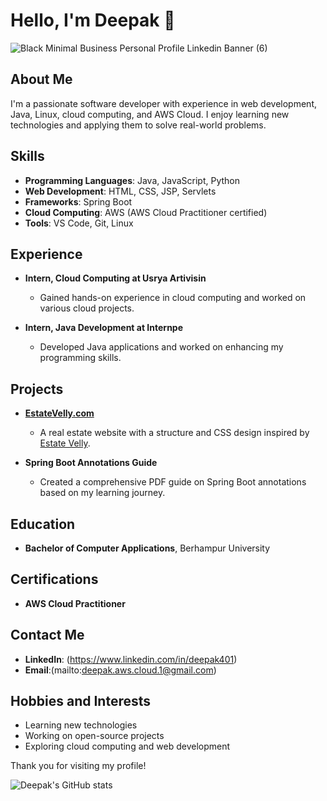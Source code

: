 # Hello, I'm Deepak 👋
![Black Minimal Business Personal Profile Linkedin Banner (6)](https://github.com/user-attachments/assets/38400557-6edf-4887-85a7-58e62b824c53)



## About Me
I'm a passionate software developer with experience in web development, Java, Linux, cloud computing, and AWS Cloud. I enjoy learning new technologies and applying them to solve real-world problems.

## Skills
- **Programming Languages**: Java, JavaScript, Python
- **Web Development**: HTML, CSS, JSP, Servlets
- **Frameworks**: Spring Boot
- **Cloud Computing**: AWS (AWS Cloud Practitioner certified)
- **Tools**: VS Code, Git, Linux

## Experience
- **Intern, Cloud Computing at Usrya Artivisin**
  - Gained hands-on experience in cloud computing and worked on various cloud projects.

- **Intern, Java Development at Internpe**
  - Developed Java applications and worked on enhancing my programming skills.

## Projects
- **[EstateVelly.com](https://github.com/deepak-401/estatevelly)**
  - A real estate website with a structure and CSS design inspired by [Estate Velly](https://estate-velly.my.canva.site/).

- **Spring Boot Annotations Guide**
  - Created a comprehensive PDF guide on Spring Boot annotations based on my learning journey.

## Education
- **Bachelor of Computer Applications**, Berhampur University
  
## Certifications
- **AWS Cloud Practitioner**

## Contact Me
- **LinkedIn**: (https://www.linkedin.com/in/deepak401)
- **Email**:(mailto:deepak.aws.cloud.1@gmail.com)

## Hobbies and Interests
- Learning new technologies
- Working on open-source projects
- Exploring cloud computing and web development

Thank you for visiting my profile!

![Deepak's GitHub stats](https://github-readme-stats.vercel.app/api?username=deepak-401&show_icons=true&theme=radical)
